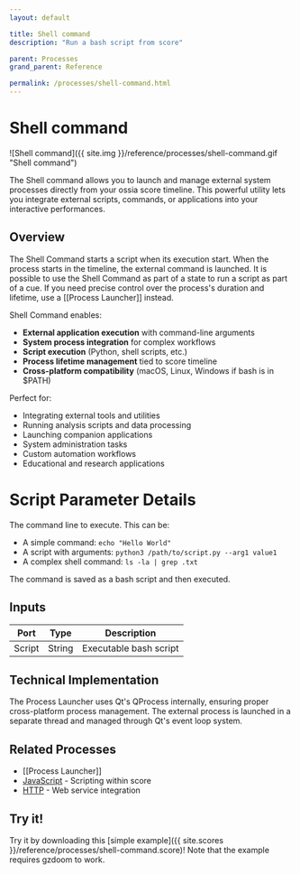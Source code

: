 ```yaml
---
layout: default

title: Shell command
description: "Run a bash script from score"

parent: Processes
grand_parent: Reference

permalink: /processes/shell-command.html
---
```

# Shell command

![Shell command]({{ site.img }}/reference/processes/shell-command.gif "Shell command")

The Shell command allows you to launch and manage external system processes directly from your ossia score timeline. This powerful utility lets you integrate external scripts, commands, or applications into your interactive performances.

## Overview

The Shell Command starts a script when its execution start. When the process starts in the timeline, the external command is launched. 
It is possible to use the Shell Command as part of a state to run a script as part of a cue.
If you need precise control over the process's duration and lifetime, use a [[Process Launcher]] instead.


Shell Command enables:
- **External application execution** with command-line arguments
- **System process integration** for complex workflows  
- **Script execution** (Python, shell scripts, etc.)
- **Process lifetime management** tied to score timeline
- **Cross-platform compatibility** (macOS, Linux, Windows if bash is in $PATH)

Perfect for:
- Integrating external tools and utilities
- Running analysis scripts and data processing
- Launching companion applications
- System administration tasks
- Custom automation workflows
- Educational and research applications


# Script Parameter Details

The command line to execute. This can be:
- A simple command: `echo "Hello World"`
- A script with arguments: `python3 /path/to/script.py --arg1 value1`
- A complex shell command: `ls -la | grep .txt`

The command is saved as a bash script and then executed.

## Inputs

| Port | Type | Description |
|------|------|-------------|
| Script | String | Executable bash script |

## Technical Implementation

The Process Launcher uses Qt's QProcess internally, ensuring proper cross-platform process management. The external process is launched in a separate thread and managed through Qt's event loop system.

## Related Processes

- [[Process Launcher]]
- [JavaScript](/processes/javascript.html) - Scripting within score
- [HTTP](/processes/http-device.html) - Web service integration
<!-- 

- [Python](/processes/python.html) - Python scripting integration
- [File I/O](/processes/file-io.html) - File system operations 
-->


## Try it!

Try it by downloading this [simple example]({{ site.scores }}/reference/processes/shell-command.score)!
Note that the example requires gzdoom to work.